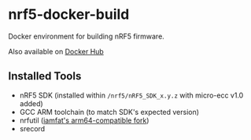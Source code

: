 # nrf5-docker-build
Docker environment for building nRF5 firmware.

Also available on [Docker Hub](https://hub.docker.com/repository/docker/charliebruce/nrf5-docker-build)

## Installed Tools

* nRF5 SDK (installed within `/nrf5/nRF5_SDK_x.y.z` with micro-ecc v1.0 added)
* GCC ARM toolchain (to match SDK's expected version)
* nrfutil ([iamfat's arm64-compatible fork](https://github.com/iamfat/pc-nrfutil))
* srecord

